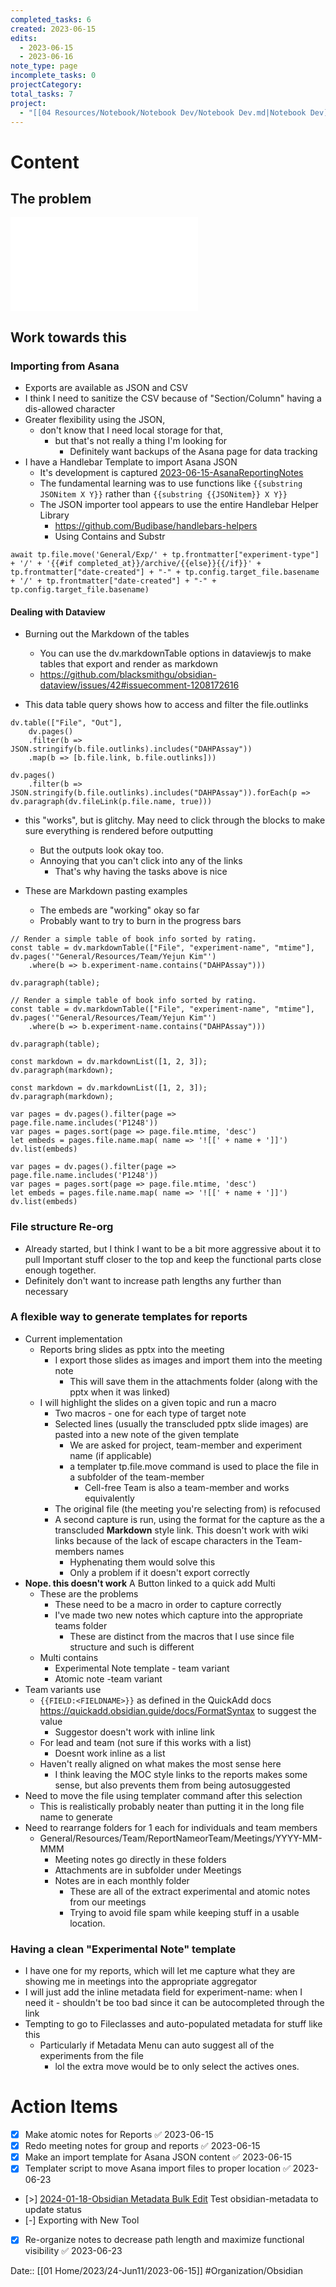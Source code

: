 ```yaml
---
completed_tasks: 6
created: 2023-06-15
edits:
  - 2023-06-15
  - 2023-06-16
note_type: page
incomplete_tasks: 0
projectCategory: 
total_tasks: 7
project:
  - "[[04 Resources/Notebook/Notebook Dev/Notebook Dev.md|Notebook Dev]]"
---
```

# Content
## The problem

![A Structure to capture experiments ran by me and my reports](01%20Home/2023/Notebook%20Design%20Docs/2023%20Notebook%20Design%20Document.md#A%20Structure%20to%20capture%20experiments%20ran%20by%20me%20and%20my%20reports)

## Work towards this
### Importing from Asana
- Exports are available as JSON and CSV
- I think I need to sanitize the CSV because of "Section/Column" having a dis-allowed character 
- Greater flexibility using the JSON,
	-  don't know that I need local storage for that, 
		- but that's not really a thing I'm looking for 
			- Definitely want backups of the Asana page for data tracking
- I have a Handlebar Template to import Asana JSON
	- It's development is captured [2023-06-15-AsanaReportingNotes](04%20Resources/Notebook/Notebook%20Dev/notebook/2023-06-15-AsanaReportingNotes.md)
	- The fundamental learning was to use functions like `{{substring JSONitem X Y}}` rather than `{{substring {{JSONitem}} X Y}}`
	- The JSON importer tool appears to use the entire Handlebar Helper Library 
		- https://github.com/Budibase/handlebars-helpers
		- Using Contains and Substr
```
await tp.file.move('General/Exp/' + tp.frontmatter["experiment-type"] + '/' + '{{#if completed_at}}/archive/{{else}}{{/if}}' + tp.frontmatter["date-created"] + "-" + tp.config.target_file.basename + '/' + tp.frontmatter["date-created"] + "-" + tp.config.target_file.basename) 
```
#### Dealing with Dataview
- Burning out the Markdown of the tables
	- You can use the dv.markdownTable options in dataviewjs to make tables that export and render as markdown
	- https://github.com/blacksmithgu/obsidian-dataview/issues/42#issuecomment-1208172616

- This data table query shows how to access and filter the file.outlinks
``` 
dv.table(["File", "Out"],
	dv.pages()
	.filter(b => JSON.stringify(b.file.outlinks).includes("DAHPAssay"))
	.map(b => [b.file.link, b.file.outlinks]))
```

``` 
dv.pages()
	.filter(b => JSON.stringify(b.file.outlinks).includes("DAHPAssay")).forEach(p => dv.paragraph(dv.fileLink(p.file.name, true)))
```
- this "works", but is glitchy. May need to click through the blocks to make sure everything is rendered before outputting
	- But the outputs look okay too.
	- Annoying that you can't click into any of the links
		- That's why having the tasks above is nice


- These are Markdown pasting examples
	- The embeds are "working" okay so far
	- Probably want to try to burn in the progress bars

``` 
// Render a simple table of book info sorted by rating.
const table = dv.markdownTable(["File", "experiment-name", "mtime"], dv.pages('"General/Resources/Team/Yejun Kim"')
    .where(b => b.experiment-name.contains("DAHPAssay")))

dv.paragraph(table);
```
``` dataviewjs
// Render a simple table of book info sorted by rating.
const table = dv.markdownTable(["File", "experiment-name", "mtime"], dv.pages('"General/Resources/Team/Yejun Kim"')
    .where(b => b.experiment-name.contains("DAHPAssay")))

dv.paragraph(table);
```
``` 
const markdown = dv.markdownList([1, 2, 3]);
dv.paragraph(markdown);
```
``` dataviewjs
const markdown = dv.markdownList([1, 2, 3]);
dv.paragraph(markdown);
```
``` 
var pages = dv.pages().filter(page => page.file.name.includes('P1248'))
var pages = pages.sort(page => page.file.mtime, 'desc')
let embeds = pages.file.name.map( name => '![[' + name + ']]')
dv.list(embeds)
```
``` dataviewjs
var pages = dv.pages().filter(page => page.file.name.includes('P1248'))
var pages = pages.sort(page => page.file.mtime, 'desc')
let embeds = pages.file.name.map( name => '![[' + name + ']]')
dv.list(embeds)
```


### File structure Re-org
- Already started, but I think I want to be a bit more aggressive about it to pull Important stuff closer to the top and keep the functional parts close enough together.
- Definitely don't want to increase path lengths any further than necessary 
### A flexible way to generate templates for reports
- Current implementation
	- Reports bring slides as pptx into the meeting
		- I export those slides as images and import them into the meeting note
			- This will save them in the attachments folder (along with the pptx when it was linked)
	- I will highlight the slides on a given topic and run a macro
		- Two macros - one for each type of target note
		- Selected lines (usually the transcluded pptx slide images) are pasted into a new note of the given template
			- We are asked for project, team-member and experiment name (if applicable)
			- a templater tp.file.move command is used to place the file in a subfolder of the team-member 
				- Cell-free Team is also a team-member and works equivalently
		- The original file (the meeting you're selecting from) is refocused
		- A second capture is run, using the format for the capture as the a transcluded **Markdown** style link. This doesn't work with wiki links because of the lack of escape characters in the Team-members names 
			- Hyphenating them would solve this
			- Only a problem if it doesn't export correctly
- **Nope. this doesn't work** A Button linked to a quick add Multi
	- These are the problems
		- These need to be a macro in order to capture correctly
		- I've made two new notes which capture into the appropriate teams folder 
			- These are distinct from the macros that I use since file structure and such is different
	- Multi contains
		- Experimental Note template - team variant
		- Atomic note -team variant
- Team variants use
	- `{{FIELD:<FIELDNAME>}}` as defined in the QuickAdd docs https://quickadd.obsidian.guide/docs/FormatSyntax to suggest the value
		- Suggestor doesn't work with inline link
	- For lead and team (not sure if this works with a list)
		- Doesnt work inline as a list
	- Haven't really aligned on what makes the most sense here
		- I think leaving the MOC style links to the reports makes some sense, but also prevents them from being autosuggested
- Need to move the file using templater command after this selection 
	- This is realistically probably neater than putting it in the long file name to generate
- Need to rearrange folders for 1 each for individuals and team members
	- General/Resources/Team/ReportNameorTeam/Meetings/YYYY-MM-MMM 
		- Meeting notes go directly in these folders
		- Attachments are in subfolder under Meetings
		- Notes are in each monthly folder 
			- These are all of the extract experimental and atomic notes from our meetings
			- Trying to avoid file spam while keeping stuff in a usable location.
### Having a clean "Experimental Note" template
- I have one for my reports, which will let me capture what they are showing me in meetings into the appropriate aggregator
- I will just add the inline metadata field for experiment-name: when I need it - shouldn't be too bad since it can be autocompleted through the link
- Tempting to go to Fileclasses and auto-populated metadata for stuff like this
	- Particularly if Metadata Menu can auto suggest all of the experiments from the file 
		- lol the extra move would be to only select the actives ones. 
# Action Items
- [x] Make atomic notes for Reports ✅ 2023-06-15
- [x] Redo meeting notes for group and reports ✅ 2023-06-15
- [x] Make an import template for Asana JSON content ✅ 2023-06-15
- [x] Templater script to move Asana import files to proper location ✅ 2023-06-23
- [>] [2024-01-18-Obsidian Metadata Bulk Edit](04%20Resources/Notebook/Notebook%20Dev/notebook/2024-01-18-Obsidian%20Metadata%20Bulk%20Edit.md) Test obsidian-metadata to update status
- [-] Exporting with New Tool
- [x] Re-organize notes to decrease path length and maximize functional visibility ✅ 2023-06-23




Date:: [[01 Home/2023/24-Jun11/2023-06-15]]
#Organization/Obsidian
